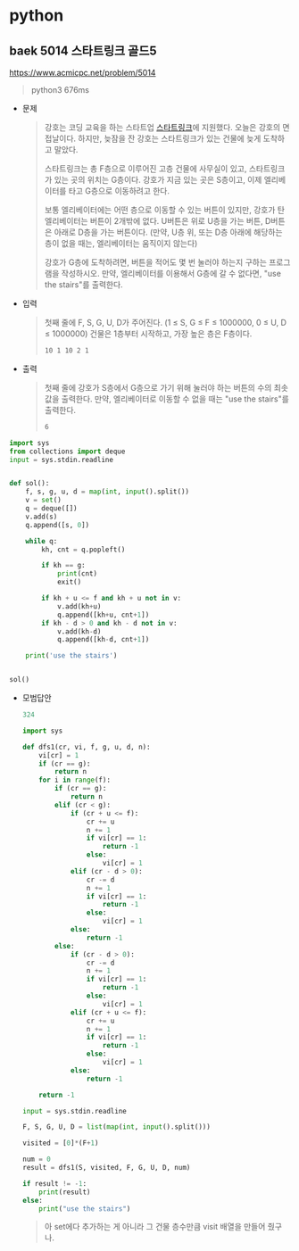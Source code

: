 # python

## baek 5014 스타트링크 골드5

https://www.acmicpc.net/problem/5014

> python3 676ms
>



* 문제

  > 강호는 코딩 교육을 하는 스타트업 [스타트링크](https://startlink.io/)에 지원했다. 오늘은 강호의 면접날이다. 하지만, 늦잠을 잔 강호는 스타트링크가 있는 건물에 늦게 도착하고 말았다.
  >
  > 스타트링크는 총 F층으로 이루어진 고층 건물에 사무실이 있고, 스타트링크가 있는 곳의 위치는 G층이다. 강호가 지금 있는 곳은 S층이고, 이제 엘리베이터를 타고 G층으로 이동하려고 한다.
  >
  > 보통 엘리베이터에는 어떤 층으로 이동할 수 있는 버튼이 있지만, 강호가 탄 엘리베이터는 버튼이 2개밖에 없다. U버튼은 위로 U층을 가는 버튼, D버튼은 아래로 D층을 가는 버튼이다. (만약, U층 위, 또는 D층 아래에 해당하는 층이 없을 때는, 엘리베이터는 움직이지 않는다)
  >
  > 강호가 G층에 도착하려면, 버튼을 적어도 몇 번 눌러야 하는지 구하는 프로그램을 작성하시오. 만약, 엘리베이터를 이용해서 G층에 갈 수 없다면, "use the stairs"를 출력한다.
  
* 입력

  > 첫째 줄에 F, S, G, U, D가 주어진다. (1 ≤ S, G ≤ F ≤ 1000000, 0 ≤ U, D ≤ 1000000) 건물은 1층부터 시작하고, 가장 높은 층은 F층이다.
  >
  > ```bash
  >10 1 10 2 1
  > ```
  >
  
* 출력

  > 첫째 줄에 강호가 S층에서 G층으로 가기 위해 눌러야 하는 버튼의 수의 최솟값을 출력한다. 만약, 엘리베이터로 이동할 수 없을 때는 "use the stairs"를 출력한다.
  >
  > ```bash
  > 6
  > ```



```python
import sys
from collections import deque
input = sys.stdin.readline


def sol():
    f, s, g, u, d = map(int, input().split())
    v = set()
    q = deque([])
    v.add(s)
    q.append([s, 0])

    while q:
        kh, cnt = q.popleft()

        if kh == g:
            print(cnt)
            exit()

        if kh + u <= f and kh + u not in v:
            v.add(kh+u)
            q.append([kh+u, cnt+1])
        if kh - d > 0 and kh - d not in v:
            v.add(kh-d)
            q.append([kh-d, cnt+1])

    print('use the stairs')


sol()
```

> 



* 모범답안

  ```python
  324
  
  import sys
  
  def dfs1(cr, vi, f, g, u, d, n):
      vi[cr] = 1
      if (cr == g):
          return n
      for i in range(f):
          if (cr == g):
              return n
          elif (cr < g):
              if (cr + u <= f):
                  cr += u
                  n += 1
                  if vi[cr] == 1:
                      return -1
                  else:
                      vi[cr] = 1
              elif (cr - d > 0):
                  cr -= d
                  n += 1
                  if vi[cr] == 1:
                      return -1
                  else:
                      vi[cr] = 1
              else:
                  return -1
          else:
              if (cr - d > 0):
                  cr -= d
                  n += 1
                  if vi[cr] == 1:
                      return -1
                  else:
                      vi[cr] = 1
              elif (cr + u <= f):
                  cr += u
                  n += 1
                  if vi[cr] == 1:
                      return -1
                  else:
                      vi[cr] = 1
              else:
                  return -1
  
      return -1
  
  input = sys.stdin.readline
  
  F, S, G, U, D = list(map(int, input().split()))
  
  visited = [0]*(F+1)
  
  num = 0
  result = dfs1(S, visited, F, G, U, D, num)
  
  if result != -1:
      print(result) 
  else:
      print("use the stairs")
  ```
  
  > 아 set에다 추가하는 게 아니라 그 건물 층수만큼 visit 배열을 만들어 줬구나.
  >
  > 

